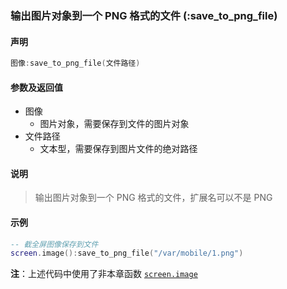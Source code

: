 ### 输出图片对象到一个 PNG 格式的文件 \(**:save\_to\_png\_file**\)


#### 声明
```lua
图像:save_to_png_file(文件路径)
```

#### 参数及返回值
- 图像
    - 图片对象，需要保存到文件的图片对象
- 文件路径
    - 文本型，需要保存到图片文件的绝对路径


#### 说明
> 输出图片对象到一个 PNG 格式的文件，扩展名可以不是 PNG  


#### 示例  
```lua
-- 截全屏图像保存到文件
screen.image():save_to_png_file("/var/mobile/1.png")
```
**注**：上述代码中使用了非本章函数 [`screen.image`](/Handbook/screen/screen.image.md)  

